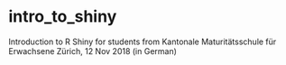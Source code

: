 # intro_to_shiny
Introduction to R Shiny for students from Kantonale Maturitätsschule für Erwachsene Zürich, 12 Nov 2018 (in German)

